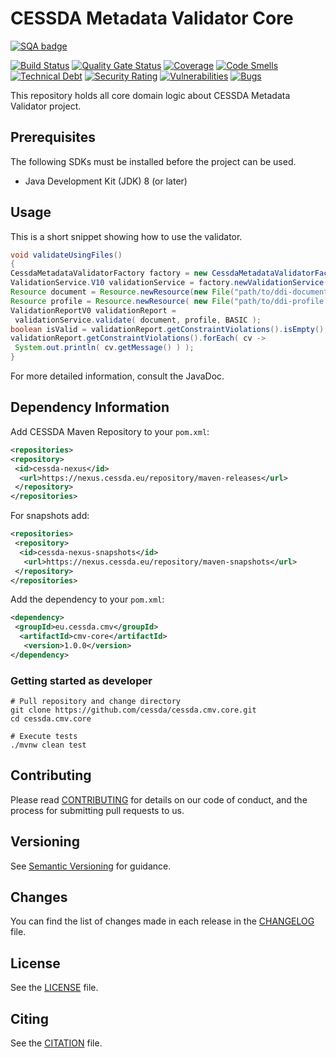 # CESSDA Metadata Validator Core

[![SQA badge](https://api.eu.badgr.io/public/assertions/FXsqkIeLTIGeSB8-1HX9PQ/image)](https://api.eu.badgr.io/public/badges/IDUsZJpNQPuiJpPwmJ8iJw)

[![Build Status](https://jenkins.cessda.eu/buildStatus/icon?job=cessda.cmv.core%2Fmaster)](https://jenkins.cessda.eu/job/cessda.cmv.core/job/master/)
[![Quality Gate Status](https://sonarqube.cessda.eu/api/project_badges/measure?project=eu.cessda.cmv%3Acmv-core&metric=alert_status)](https://sonarqube.cessda.eu/dashboard?id=eu.cessda.cmv%3Acmv-core)
[![Coverage](https://sonarqube.cessda.eu/api/project_badges/measure?project=eu.cessda.cmv%3Acmv-core&metric=coverage)](https://sonarqube.cessda.eu/dashboard?id=eu.cessda.cmv%3Acmv-core)
[![Code Smells](https://sonarqube.cessda.eu/api/project_badges/measure?project=eu.cessda.cmv%3Acmv-core&metric=code_smells)](https://sonarqube.cessda.eu/dashboard?id=eu.cessda.cmv%3Acmv-core)
[![Technical Debt](https://sonarqube.cessda.eu/api/project_badges/measure?project=eu.cessda.cmv%3Acmv-core&metric=sqale_index)](https://sonarqube.cessda.eu/dashboard?id=eu.cessda.cmv%3Acmv-core)
[![Security Rating](https://sonarqube.cessda.eu/api/project_badges/measure?project=eu.cessda.cmv%3Acmv-core&metric=security_rating)](https://sonarqube.cessda.eu/dashboard?id=eu.cessda.cmv%3Acmv-core)
[![Vulnerabilities](https://sonarqube.cessda.eu/api/project_badges/measure?project=eu.cessda.cmv%3Acmv-core&metric=vulnerabilities)](https://sonarqube.cessda.eu/dashboard?id=eu.cessda.cmv%3Acmv-core)
[![Bugs](https://sonarqube.cessda.eu/api/project_badges/measure?project=eu.cessda.cmv%3Acmv-core&metric=bugs)](https://sonarqube.cessda.eu/dashboard?id=eu.cessda.cmv%3Acmv-core)

This repository holds all core domain logic about CESSDA Metadata Validator project.

## Prerequisites

The following SDKs must be installed before the project can be used.

* Java Development Kit (JDK) 8 (or later)

## Usage

This is a short snippet showing how to use the validator.

```java
void validateUsingFiles()
{
CessdaMetadataValidatorFactory factory = new CessdaMetadataValidatorFactory();
ValidationService.V10 validationService = factory.newValidationService();
Resource document = Resource.newResource(new File("path/to/ddi-document.xml"));
Resource profile = Resource.newResource( new File("path/to/ddi-profile.xml"));
ValidationReportV0 validationReport =
 validationService.validate( document, profile, BASIC );
boolean isValid = validationReport.getConstraintViolations().isEmpty();
validationReport.getConstraintViolations().forEach( cv ->
 System.out.println( cv.getMessage() ) );
}
```

For more detailed information, consult the JavaDoc.

## Dependency Information

Add CESSDA Maven Repository to your `pom.xml`:

```xml
<repositories>
<repository>
 <id>cessda-nexus</id>
  <url>https://nexus.cessda.eu/repository/maven-releases</url>
 </repository>
</repositories>
```

For snapshots add:

```xml
<repositories>
 <repository>
  <id>cessda-nexus-snapshots</id>
   <url>https://nexus.cessda.eu/repository/maven-snapshots</url>
 </repository>
</repositories>
```

Add the dependency to your `pom.xml`:

```xml
<dependency>
 <groupId>eu.cessda.cmv</groupId>
  <artifactId>cmv-core</artifactId>
   <version>1.0.0</version>
</dependency>
```

### Getting started as developer

```shell
# Pull repository and change directory
git clone https://github.com/cessda/cessda.cmv.core.git
cd cessda.cmv.core

# Execute tests
./mvnw clean test
```

## Contributing

Please read [CONTRIBUTING](CONTRIBUTING.md) for details on our code of conduct,
and the process for submitting pull requests to us.

## Versioning

See [Semantic Versioning](https://semver.org/) for guidance.

## Changes

You can find the list of changes made in each release in the
[CHANGELOG](CHANGELOG.md) file.

## License

See the [LICENSE](LICENSE.txt) file.

## Citing

See the [CITATION](CITATION.cff) file.
